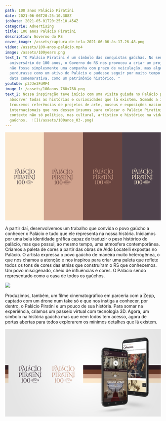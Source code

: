 ```yaml
---
path: 100 anos Palácio Piratini
date: 2021-06-06T20:25:10.388Z
jobDate: 2021-05-01T20:25:10.454Z
categorie: Advertising
title: 100 anos Palácio Piratini
description: Governo do RS
cover_image: /assets/captura-de-tela-2021-06-06-às-17.26.48.png
video: /assets/100-anos-palácio.mp4
image: /assets/100years.png
text_1: "O Palácio Piratini é um símbolo das conquistas gaúchas. No seu
  aniversário de 100 anos, o Governo do RS nos provocou a criar um projeto que
  não fosse simplesmente uma campanha com prazo de veiculação, mas algo que
  perdurasse como um ativo do Palácio e pudesse seguir por muito tempo além da
  data comemorativa, como um patrimônio histórico. "
youtube: p3JJe3FdMF4
image_1: /assets/100anos_768x768.png
text_2: Nossa inspiração teve início com uma visita guiada no Palácio para
  absorver todas as histórias e curiosidades que lá existem. Somado a isso,
  trouxemos referências de projetos de arte, museus e exposições nacionais e
  internacionais que nos dessem insumos para colocar o Palácio Piratini no
  contexto não só político, mas cultural, artístico e histórico na vida dos
  gaúchos.  ![](/assets/100anos_03-.png)
---
```

![](/assets/100anos_03-.png)



A partir daí, desenvolvemos um trabalho que convida o povo gaúcho a conhecer o Palácio e tudo que ele representa na nossa história. Iniciamos por uma bela identidade gráfica capaz de traduzir o peso histórico do palácio, mas que possui, ao mesmo tempo, uma atmosfera contemporânea. Criamos a paleta de cores a partir das obras de Aldo Locatelli expostas no Palácio. O artista expressa o povo gaúcho de maneira muito heterogênea, o que nos chamou a atenção e nos inspirou para criar uma paleta que reflete todos os tons de cores das etnias que construíram o RS que conhecemos. Um povo miscigenado, cheio de influências e cores. O Palácio sendo representado como a casa de todos os gaúchos.

![](/assets/100anos_01-.png)

Produzimos, também, um filme cinematográfico em parceria com a Zepp, captado com um drone num take só e que nos instiga a conhecer, por dentro, o Palácio Piratini e um pouco de sua história. Para somar na experiência, criamos um passeio virtual com tecnologia 3D. Agora, um símbolo na história gaúcha mas que nem todos tem acesso, agora de portas abertas para todos explorarem os mínimos detalhes que lá existem.

![](/assets/100anos_04-.png)